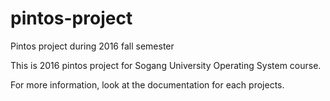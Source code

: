 # pintos-project
Pintos project during 2016 fall semester 

This is 2016 pintos project for Sogang University Operating System course.

For more information, look at the documentation for each projects.
